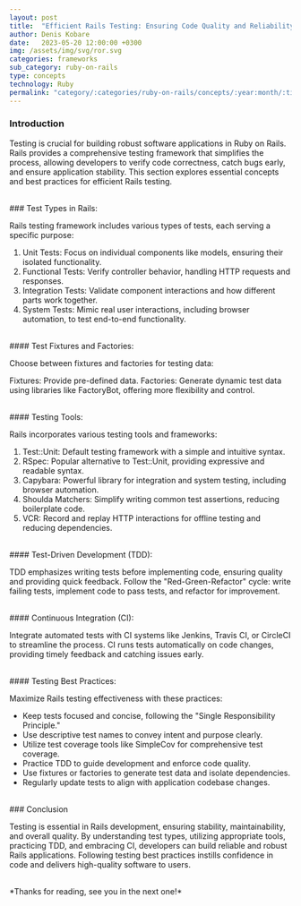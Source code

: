 ```yaml
---
layout: post
title:  "Efficient Rails Testing: Ensuring Code Quality and Reliability"
author: Denis Kobare
date:   2023-05-20 12:00:00 +0300
img: /assets/img/svg/ror.svg
categories: frameworks
sub_category: ruby-on-rails
type: concepts
technology: Ruby
permalink: "category/:categories/ruby-on-rails/concepts/:year:month/:title"
---
```



### Introduction

Testing is crucial for building robust software applications in Ruby on Rails. 
Rails provides a comprehensive testing framework that simplifies the process, 
allowing developers to verify code correctness, catch bugs early, and ensure 
application stability. This section explores essential concepts and best 
practices for efficient Rails testing.


<br>
### Test Types in Rails:

Rails testing framework includes various types of tests, each serving a specific purpose:

1. Unit Tests: Focus on individual components like models, ensuring their isolated functionality.
2. Functional Tests: Verify controller behavior, handling HTTP requests and responses.
3. Integration Tests: Validate component interactions and how different parts work together.
4. System Tests: Mimic real user interactions, including browser automation, to test end-to-end functionality.


<br>
#### Test Fixtures and Factories:

Choose between fixtures and factories for testing data:

Fixtures: Provide pre-defined data.
Factories: Generate dynamic test data using libraries like FactoryBot, offering 
more flexibility and control.


<br>
#### Testing Tools:

Rails incorporates various testing tools and frameworks:

1. Test::Unit: Default testing framework with a simple and intuitive syntax.
2. RSpec: Popular alternative to Test::Unit, providing expressive and readable syntax.
3. Capybara: Powerful library for integration and system testing, including browser automation.
4. Shoulda Matchers: Simplify writing common test assertions, reducing boilerplate code.
5. VCR: Record and replay HTTP interactions for offline testing and reducing dependencies.


<br>
#### Test-Driven Development (TDD):

TDD emphasizes writing tests before implementing code, ensuring quality and 
providing quick feedback. Follow the "Red-Green-Refactor" cycle: write failing 
tests, implement code to pass tests, and refactor for improvement.


<br>
#### Continuous Integration (CI):

Integrate automated tests with CI systems like Jenkins, Travis CI, or CircleCI 
to streamline the process. CI runs tests automatically on code changes, providing 
timely feedback and catching issues early.


<br>
#### Testing Best Practices:

Maximize Rails testing effectiveness with these practices:

- Keep tests focused and concise, following the "Single Responsibility Principle."
- Use descriptive test names to convey intent and purpose clearly.
- Utilize test coverage tools like SimpleCov for comprehensive test coverage.
- Practice TDD to guide development and enforce code quality.
- Use fixtures or factories to generate test data and isolate dependencies.
- Regularly update tests to align with application codebase changes.




<br>
### Conclusion

Testing is essential in Rails development, ensuring stability, maintainability, 
and overall quality. By understanding test types, utilizing appropriate tools, 
practicing TDD, and embracing CI, developers can build reliable and robust Rails 
applications. Following testing best practices instills confidence in code and 
delivers high-quality software to users.


<br>
*Thanks for reading, see you in the next one!*
